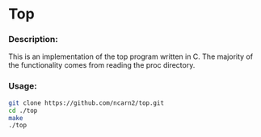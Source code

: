 # Top

### Description: 
This is an implementation of the top program written in C. The majority of the functionality comes from reading the proc directory.

### Usage:
```bash
git clone https://github.com/ncarn2/top.git
cd ./top
make
./top
```

